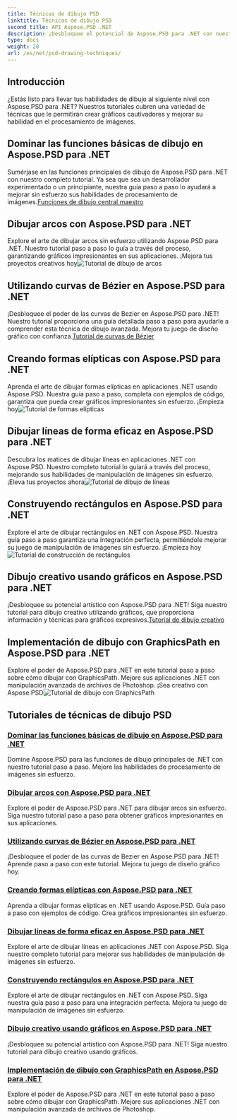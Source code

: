 ```yaml
---
title: Técnicas de dibujo PSD
linktitle: Técnicas de dibujo PSD
second_title: API Aspose.PSD .NET
description: ¡Desbloquee el potencial de Aspose.PSD para .NET con nuestros tutoriales! Domine las funciones básicas de dibujo, cree gráficos impresionantes y mejore sus habilidades de manipulación de imágenes.
type: docs
weight: 28
url: /es/net/psd-drawing-techniques/
---
```


## Introducción

¿Estás listo para llevar tus habilidades de dibujo al siguiente nivel con Aspose.PSD para .NET? Nuestros tutoriales cubren una variedad de técnicas que le permitirán crear gráficos cautivadores y mejorar su habilidad en el procesamiento de imágenes.

## Dominar las funciones básicas de dibujo en Aspose.PSD para .NET

 Sumérjase en las funciones principales de dibujo de Aspose.PSD para .NET con nuestro completo tutorial. Ya sea que sea un desarrollador experimentado o un principiante, nuestra guía paso a paso lo ayudará a mejorar sin esfuerzo sus habilidades de procesamiento de imágenes.[Funciones de dibujo central maestro](./mastering-core-drawing-features/)

## Dibujar arcos con Aspose.PSD para .NET

 Explore el arte de dibujar arcos sin esfuerzo utilizando Aspose.PSD para .NET. Nuestro tutorial paso a paso lo guía a través del proceso, garantizando gráficos impresionantes en sus aplicaciones. ¡Mejora tus proyectos creativos hoy![Tutorial de dibujo de arcos](./drawing-arcs/)

## Utilizando curvas de Bézier en Aspose.PSD para .NET

 ¡Desbloquee el poder de las curvas de Bezier en Aspose.PSD para .NET! Nuestro tutorial proporciona una guía detallada paso a paso para ayudarle a comprender esta técnica de dibujo avanzada. Mejora tu juego de diseño gráfico con confianza.[Tutorial de curvas de Bézier](./utilizing-bezier-curves/)

## Creando formas elípticas con Aspose.PSD para .NET

 Aprenda el arte de dibujar formas elípticas en aplicaciones .NET usando Aspose.PSD. Nuestra guía paso a paso, completa con ejemplos de código, garantiza que pueda crear gráficos impresionantes sin esfuerzo. ¡Empieza hoy![Tutorial de formas elípticas](./creating-elliptical-shapes/)

## Dibujar líneas de forma eficaz en Aspose.PSD para .NET

 Descubra los matices de dibujar líneas en aplicaciones .NET con Aspose.PSD. Nuestro completo tutorial lo guiará a través del proceso, mejorando sus habilidades de manipulación de imágenes sin esfuerzo. ¡Eleva tus proyectos ahora![Tutorial de dibujo de líneas](./drawing-lines-effectively/)

## Construyendo rectángulos en Aspose.PSD para .NET

Explore el arte de dibujar rectángulos en .NET con Aspose.PSD. Nuestra guía paso a paso garantiza una integración perfecta, permitiéndole mejorar su juego de manipulación de imágenes sin esfuerzo. ¡Empieza hoy![Tutorial de construcción de rectángulos](./constructing-rectangles/)

## Dibujo creativo usando gráficos en Aspose.PSD para .NET

 ¡Desbloquee su potencial artístico con Aspose.PSD para .NET! Siga nuestro tutorial para dibujo creativo utilizando gráficos, que proporciona información y técnicas para gráficos expresivos.[Tutorial de dibujo creativo](./creative-drawing-using-graphics/)

## Implementación de dibujo con GraphicsPath en Aspose.PSD para .NET

 Explore el poder de Aspose.PSD para .NET en este tutorial paso a paso sobre cómo dibujar con GraphicsPath. Mejore sus aplicaciones .NET con manipulación avanzada de archivos de Photoshop. ¡Sea creativo con Aspose.PSD![Tutorial de dibujo con GraphicsPath](./implementing-drawing-with-graphicspath/)

## Tutoriales de técnicas de dibujo PSD
### [Dominar las funciones básicas de dibujo en Aspose.PSD para .NET](./mastering-core-drawing-features/)
Domine Aspose.PSD para las funciones de dibujo principales de .NET con nuestro tutorial paso a paso. Mejore las habilidades de procesamiento de imágenes sin esfuerzo.
### [Dibujar arcos con Aspose.PSD para .NET](./drawing-arcs/)
Explore el poder de Aspose.PSD para .NET para dibujar arcos sin esfuerzo. Siga nuestro tutorial paso a paso para obtener gráficos impresionantes en sus aplicaciones.
### [Utilizando curvas de Bézier en Aspose.PSD para .NET](./utilizing-bezier-curves/)
¡Desbloquee el poder de las curvas de Bezier en Aspose.PSD para .NET! Aprende paso a paso con este tutorial. Mejora tu juego de diseño gráfico hoy.
### [Creando formas elípticas con Aspose.PSD para .NET](./creating-elliptical-shapes/)
Aprenda a dibujar formas elípticas en .NET usando Aspose.PSD. Guía paso a paso con ejemplos de código. Crea gráficos impresionantes sin esfuerzo.
### [Dibujar líneas de forma eficaz en Aspose.PSD para .NET](./drawing-lines-effectively/)
Explore el arte de dibujar líneas en aplicaciones .NET con Aspose.PSD. Siga nuestro completo tutorial para mejorar sus habilidades de manipulación de imágenes sin esfuerzo.
### [Construyendo rectángulos en Aspose.PSD para .NET](./constructing-rectangles/)
Explore el arte de dibujar rectángulos en .NET con Aspose.PSD. Siga nuestra guía paso a paso para una integración perfecta. Mejora tu juego de manipulación de imágenes sin esfuerzo.
### [Dibujo creativo usando gráficos en Aspose.PSD para .NET](./creative-drawing-using-graphics/)
¡Desbloquee su potencial artístico con Aspose.PSD para .NET! Siga nuestro tutorial para dibujo creativo usando gráficos.
### [Implementación de dibujo con GraphicsPath en Aspose.PSD para .NET](./implementing-drawing-with-graphicspath/)
Explore el poder de Aspose.PSD para .NET en este tutorial paso a paso sobre cómo dibujar con GraphicsPath. Mejore sus aplicaciones .NET con manipulación avanzada de archivos de Photoshop.